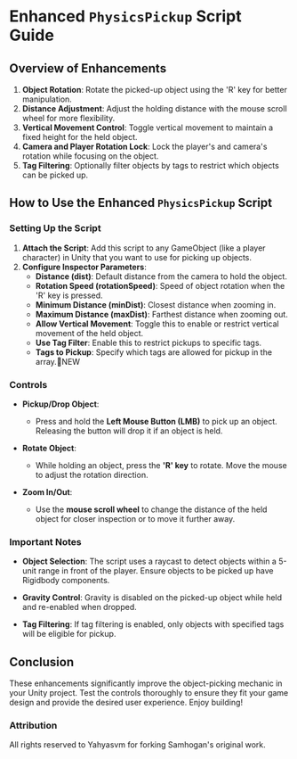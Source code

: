 # Enhanced `PhysicsPickup` Script Guide

## Overview of Enhancements

1. **Object Rotation**: Rotate the picked-up object using the 'R' key for better manipulation.
2. **Distance Adjustment**: Adjust the holding distance with the mouse scroll wheel for more flexibility.
3. **Vertical Movement Control**: Toggle vertical movement to maintain a fixed height for the held object.
4. **Camera and Player Rotation Lock**: Lock the player's and camera's rotation while focusing on the object.
5. **Tag Filtering**: Optionally filter objects by tags to restrict which objects can be picked up.

## How to Use the Enhanced `PhysicsPickup` Script

### Setting Up the Script

1. **Attach the Script**: Add this script to any GameObject (like a player character) in Unity that you want to use for picking up objects.
2. **Configure Inspector Parameters**:
   - **Distance (dist)**: Default distance from the camera to hold the object.
   - **Rotation Speed (rotationSpeed)**: Speed of object rotation when the 'R' key is pressed.
   - **Minimum Distance (minDist)**: Closest distance when zooming in.
   - **Maximum Distance (maxDist)**: Farthest distance when zooming out.
   - **Allow Vertical Movement**: Toggle this to enable or restrict vertical movement of the held object.
   - **Use Tag Filter**: Enable this to restrict pickups to specific tags.
   - **Tags to Pickup**: Specify which tags are allowed for pickup in the array.📍NEW

### Controls

- **Pickup/Drop Object**: 
  - Press and hold the **Left Mouse Button (LMB)** to pick up an object. Releasing the button will drop it if an object is held.
  
- **Rotate Object**: 
  - While holding an object, press the **'R' key** to rotate. Move the mouse to adjust the rotation direction.
  
- **Zoom In/Out**: 
  - Use the **mouse scroll wheel** to change the distance of the held object for closer inspection or to move it further away.

### Important Notes

- **Object Selection**: The script uses a raycast to detect objects within a 5-unit range in front of the player. Ensure objects to be picked up have Rigidbody components.
  
- **Gravity Control**: Gravity is disabled on the picked-up object while held and re-enabled when dropped.
  
- **Tag Filtering**: If tag filtering is enabled, only objects with specified tags will be eligible for pickup.

## Conclusion

These enhancements significantly improve the object-picking mechanic in your Unity project. Test the controls thoroughly to ensure they fit your game design and provide the desired user experience. Enjoy building!

### Attribution

All rights reserved to Yahyasvm for forking Samhogan's original work.
